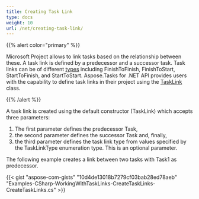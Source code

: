 ```yaml
---
title: Creating Task Link
type: docs
weight: 10
url: /net/creating-task-link/
---
```


{{% alert color="primary" %}} 

Microsoft Project allows to link tasks based on the relationship between these. A task link is defined by a predecessor and a successor task. Task links can be of different [types](https://apireference.aspose.com/tasks/net/aspose.tasks/tasklinktype) including FinishToFinish, FinishToStart, StartToFinish, and StartToStart. Aspose.Tasks for .NET API provides users with the capability to define task links in their project using the [TaskLink](https://apireference.aspose.com/tasks/net/aspose.tasks/tasklink) class.

{{% /alert %}} 

A task link is created using the default constructor (TaskLink) which accepts three parameters:

1. The first parameter defines the predecessor Task,
2. the second parameter defines the successor Task and, finally,
3. the third parameter defines the task link type from values specified by the TaskLinkType enumeration type. This is an optional parameter.

The following example creates a link between two tasks with Task1 as predecessor.

{{< gist "aspose-com-gists" "10d4de13018b7279cf03bab28ed78aeb" "Examples-CSharp-WorkingWithTaskLinks-CreateTaskLinks-CreateTaskLinks.cs" >}}
